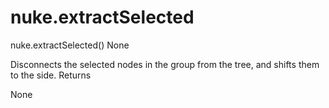 # nuke.extractSelected
nuke.extractSelected()  None

Disconnects the selected nodes in the group from the tree, and shifts them to the side.
Returns

None